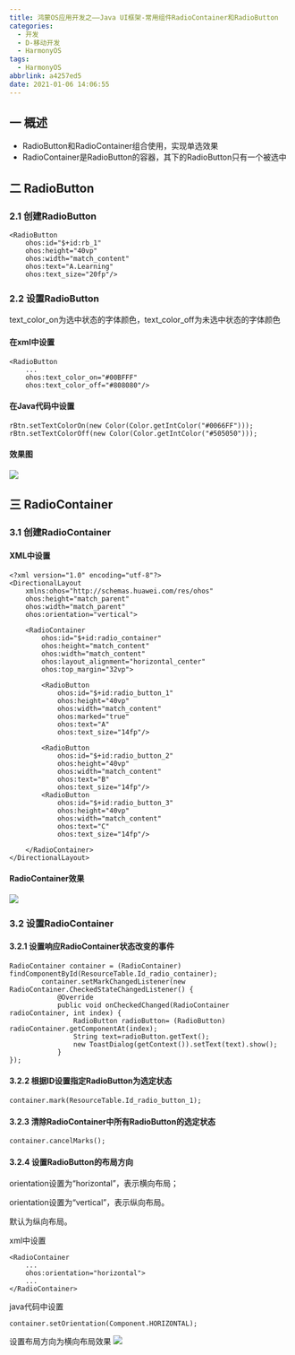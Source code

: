 ```yaml
---
title: 鸿蒙OS应用开发之——Java UI框架-常用组件RadioContainer和RadioButton
categories:
  - 开发
  - D-移动开发
  - HarmonyOS
tags:
  - HarmonyOS
abbrlink: a4257ed5
date: 2021-01-06 14:06:55
---
```

## 一 概述

* RadioButton和RadioContainer组合使用，实现单选效果
* RadioContainer是RadioButton的容器，其下的RadioButton只有一个被选中

<!--more-->

## 二 RadioButton

### 2.1 创建RadioButton

```
<RadioButton
    ohos:id="$+id:rb_1"
    ohos:height="40vp"
    ohos:width="match_content"
    ohos:text="A.Learning"
    ohos:text_size="20fp"/>
```

### 2.2 设置RadioButton

text_color_on为选中状态的字体颜色，text_color_off为未选中状态的字体颜色

#### 在xml中设置

```
<RadioButton
    ...
    ohos:text_color_on="#00BFFF"
    ohos:text_color_off="#808080"/>
```

#### 在Java代码中设置

```
rBtn.setTextColorOn(new Color(Color.getIntColor("#0066FF")));
rBtn.setTextColorOff(new Color(Color.getIntColor("#505050")));
```

#### 效果图

![][1]

## 三 RadioContainer

### 3.1 创建RadioContainer

#### XML中设置

```
<?xml version="1.0" encoding="utf-8"?>
<DirectionalLayout
    xmlns:ohos="http://schemas.huawei.com/res/ohos"
    ohos:height="match_parent"
    ohos:width="match_parent"
    ohos:orientation="vertical">

    <RadioContainer
        ohos:id="$+id:radio_container"
        ohos:height="match_content"
        ohos:width="match_content"
        ohos:layout_alignment="horizontal_center"
        ohos:top_margin="32vp">

        <RadioButton
            ohos:id="$+id:radio_button_1"
            ohos:height="40vp"
            ohos:width="match_content"
            ohos:marked="true"
            ohos:text="A"
            ohos:text_size="14fp"/>

        <RadioButton
            ohos:id="$+id:radio_button_2"
            ohos:height="40vp"
            ohos:width="match_content"
            ohos:text="B"
            ohos:text_size="14fp"/>
        <RadioButton
            ohos:id="$+id:radio_button_3"
            ohos:height="40vp"
            ohos:width="match_content"
            ohos:text="C"
            ohos:text_size="14fp"/>

    </RadioContainer>
</DirectionalLayout>
```

####  RadioContainer效果
![][2]

### 3.2 设置RadioContainer

#### 3.2.1 设置响应RadioContainer状态改变的事件

```
RadioContainer container = (RadioContainer) findComponentById(ResourceTable.Id_radio_container);
        container.setMarkChangedListener(new RadioContainer.CheckedStateChangedListener() {
            @Override
            public void onCheckedChanged(RadioContainer radioContainer, int index) {
                RadioButton radioButton= (RadioButton) radioContainer.getComponentAt(index);
                String text=radioButton.getText();
                new ToastDialog(getContext()).setText(text).show();
            }
});
```

#### 3.2.2 根据ID设置指定RadioButton为选定状态

```
container.mark(ResourceTable.Id_radio_button_1);
```

#### 3.2.3 清除RadioContainer中所有RadioButton的选定状态

```
container.cancelMarks();
```

#### 3.2.4 设置RadioButton的布局方向

orientation设置为“horizontal”，表示横向布局；

orientation设置为“vertical”，表示纵向布局。

默认为纵向布局。

xml中设置

```
<RadioContainer
    ...
    ohos:orientation="horizontal">
    ...
</RadioContainer>
```

java代码中设置

```
container.setOrientation(Component.HORIZONTAL);
```

设置布局方向为横向布局效果
![][3]


[1]:https://cdn.staticaly.com/gh/PGzxc/CDN/master/blog-hmos/hmos-radiobutton-preview.gif
[2]:https://cdn.staticaly.com/gh/PGzxc/CDN/master/blog-hmos/hmos-radiocontainer-normal.gif
[3]:https://cdn.staticaly.com/gh/PGzxc/CDN/master/blog-hmos/hmos-radiocontainer-horizontal.gif